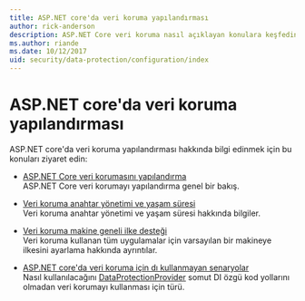 ```yaml
---
title: ASP.NET core'da veri koruma yapılandırması
author: rick-anderson
description: ASP.NET Core veri koruma nasıl açıklayan konulara keşfedin.
ms.author: riande
ms.date: 10/12/2017
uid: security/data-protection/configuration/index
---
```

# <a name="data-protection-configuration-in-aspnet-core"></a>ASP.NET core'da veri koruma yapılandırması

ASP.NET core'da veri koruma yapılandırması hakkında bilgi edinmek için bu konuları ziyaret edin:

* [ASP.NET Core veri korumasını yapılandırma](xref:security/data-protection/configuration/overview)  
  ASP.NET Core veri korumayı yapılandırma genel bir bakış.

* [Veri koruma anahtar yönetimi ve yaşam süresi](xref:security/data-protection/configuration/default-settings)  
  Veri koruma anahtar yönetimi ve yaşam süresi hakkında bilgiler.

* [Veri koruma makine geneli ilke desteği](xref:security/data-protection/configuration/machine-wide-policy)  
  Veri koruma kullanan tüm uygulamalar için varsayılan bir makineye ilkesini ayarlama hakkında ayrıntılar.

* [ASP.NET core'da veri koruma için dı kullanmayan senaryolar](xref:security/data-protection/configuration/non-di-scenarios)  
  Nasıl kullanılacağını [DataProtectionProvider](/dotnet/api/Microsoft.AspNetCore.DataProtection.DataProtectionProvider) somut DI özgü kod yollarını olmadan veri korumayı kullanması için türü.
